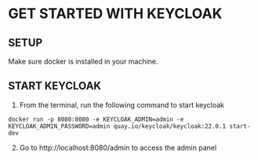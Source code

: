 # GET STARTED WITH KEYCLOAK

## SETUP

Make sure docker is installed in your machine.

## START KEYCLOAK

1. From the terminal, run the following command to start keycloak

```shell
docker run -p 8080:8080 -e KEYCLOAK_ADMIN=admin -e KEYCLOAK_ADMIN_PASSWORD=admin quay.io/keycloak/keycloak:22.0.1 start-dev
```

2. Go to http://localhost:8080/admin to access the admin panel

